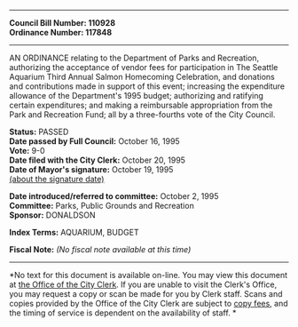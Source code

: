 * * * * *  
  
**Council Bill Number: [](#h0)[](#h2)110928**   
**Ordinance Number: 117848**  
  
* * * * *  
  
AN ORDINANCE relating to the Department of Parks and Recreation, authorizing the acceptance of vendor fees for participation in The Seattle Aquarium Third Annual Salmon Homecoming Celebration, and donations and contributions made in support of this event; increasing the expenditure allowance of the Department's 1995 budget; authorizing and ratifying certain expenditures; and making a reimbursable appropriation from the Park and Recreation Fund; all by a three-fourths vote of the City Council.  
  
**Status:** PASSED   
**Date passed by Full Council:** October 16, 1995   
**Vote:** 9-0   
**Date filed with the City Clerk:** October 20, 1995   
**Date of Mayor's signature:** October 19, 1995   
[(about the signature date)](/~public/approvaldate.htm)   
  
  
**Date introduced/referred to committee:** October 2, 1995   
**Committee:** Parks, Public Grounds and Recreation   
**Sponsor:** DONALDSON   
  
**Index Terms:** AQUARIUM, BUDGET  
  
**Fiscal Note:** *(No fiscal note available at this time)*  
  
* * * * *  
  
*No text for this document is available on-line. You may view this document at [the Office of the City Clerk](http://www.seattle.gov/leg/clerk/contactUs.htm). If you are unable to visit the Clerk's Office, you may request a copy or scan be made for you by Clerk staff. Scans and copies provided by the Office of the City Clerk are subject to [copy fees](http://clerk.seattle.gov/~public/clerkfees.htm), and the timing of service is dependent on the availability of staff. *  
  
  
